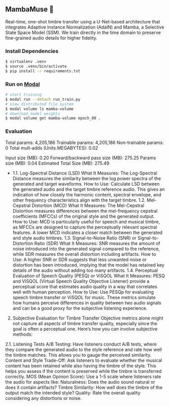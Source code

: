 ## MambaMuse 🐍

Real-time, one-shot timbre transfer using a U-Net-based architecture that integrates Adaptive Instance Normalization (AdaIN) and Mamba, a Selective State Space Model (SSM). We train directly in the time domain to preserve fine-grained audio details for higher fidelity.

### Install Dependencies

```bash
$ virtualenv .venv
$ source .venv/bin/activate
$ pip install -r requirements.txt
```

### Run on [Modal](https://modal.com/docs)

``` bash
# start training
$ modal run --detach run_train.py
# view distributed file system
$ modal volume ls mamba-volume
# download model weights
$ modal volume get mamba-volume epoch_00 .
```

### Evaluation

Total params: 4,205,186
Trainable params: 4,205,186
Non-trainable params: 0
Total mult-adds (Units.MEGABYTES): 0.02

Input size (MB): 0.20
Forward/backward pass size (MB): 275.25
Params size (MB): 0.04
Estimated Total Size (MB): 275.49




- 1.1. Log-Spectral Distance (LSD)
What It Measures: The Log-Spectral Distance measures the similarity between the log power spectra of the generated and target waveforms.
How to Use: Calculate LSD between the generated audio and the target timbre reference audio. This gives an indication of how closely the harmonic content, spectral envelope, and other frequency characteristics align with the target timbre.
1.2. Mel-Cepstral Distortion (MCD)
What It Measures: The Mel-Cepstral Distortion measures differences between the mel-frequency cepstral coefficients (MFCCs) of the original style and the generated output.
How to Use: MCD is particularly useful for speech and musical timbre, as MFCCs are designed to capture the perceptually relevant spectral features. A lower MCD indicates a closer match between the generated and style audio timbres.
1.3. Signal-to-Noise Ratio (SNR) or Signal-to-Distortion Ratio (SDR)
What It Measures: SNR measures the amount of noise introduced into the generated signal compared to the reference, while SDR measures the overall distortion including artifacts.
How to Use: A higher SNR or SDR suggests that less unwanted noise or distortion has been introduced, implying that the model has retained key details of the audio without adding too many artifacts.
1.4. Perceptual Evaluation of Speech Quality (PESQ) or ViSQOL
What It Measures: PESQ and ViSQOL (Virtual Speech Quality Objective Listener) provide a perceptual score that estimates audio quality in a way that correlates well with human perception.
How to Use: Use PESQp for evaluating speech timbre transfer or ViSQOL for music. These metrics simulate how humans perceive differences in quality between two audio signals and can be a good proxy for the subjective listening experience.


2. Subjective Evaluation for Timbre Transfer
Objective metrics alone might not capture all aspects of timbre transfer quality, especially since the goal is often a perceptual one. Here’s how you can involve subjective methods:

2.1. Listening Tests
A/B Testing: Have listeners conduct A/B tests, where they compare the generated audio to the style reference and rate how well the timbre matches. This allows you to gauge the perceived similarity.
Content and Style Trade-Off: Ask listeners to evaluate whether the musical content has been retained while also having the timbre of the style. This helps you assess if the content is preserved while the timbre is transferred correctly.
MOS (Mean Opinion Score): Use a 1-5 scale where listeners rate the audio for aspects like:
Naturalness: Does the audio sound natural or does it contain artifacts?
Timbre Similarity: How well does the timbre of the output match the intended style?
Quality: Rate the overall quality considering any distortions or noise.
